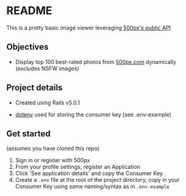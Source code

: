 # README

This is a pretty basic image viewer leveraging [500px's public API ](https://github.com/500px/api-documentation)

## Objectives
* Display top 100 best-rated photos from [500px.com](https://www.500px.com/popular) dynamically (excludes NSFW images)

## Project details
* Created using Rails v5.0.1

* [dotenv](https://github.com/bkeepers/dotenv) used for storing the consumer key (see .env-example)

## Get started
(assumes you have cloned this repo)

1. Sign in or register with 500px
2. From your profile settings, register an Application
3. Click 'See application details' and copy the Consumer Key
4. Create a `.env` file at the root of the project directory, copy in your Consumer Key using same naming/syntax as in `.env-example`

